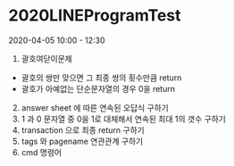 # 2020LINEProgramTest

2020-04-05 10:00 - 12:30

1. 괄호여닫이문제
- 괄호의 쌍만 맞으면 그 최종 쌍의 횟수만큼 return
- 괄호가 아예없는 단순문자열의 경우 0을 return
2. answer sheet 에 따른 연속된 오답식 구하기
3. 1 과 0 문자열 중 0을 1로 대체해서 연속된 최대 1의 갯수 구하기
4. transaction 으로 최종 return 구하기
5. tags 와 pagename 연관관계 구하기
6. cmd 명령어 
